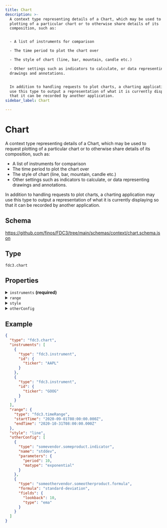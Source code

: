 ```yaml
---
title: Chart
description: >-
  A context type representing details of a Chart, which may be used to request
  plotting of a particular chart or to otherwise share details of its
  composition, such as:


  - A list of instruments for comparison

  - The time period to plot the chart over

  - The style of chart (line, bar, mountain, candle etc.)

  - Other settings such as indicators to calculate, or data representing
  drawings and annotations.


  In addition to handling requests to plot charts, a charting application may
  use this type to output a representation of what it is currently displaying so
  that it can be recorded by another application.
sidebar_label: Chart

---
```


# Chart

A context type representing details of a Chart, which may be used to request plotting of a particular chart or to otherwise share details of its composition, such as:

- A list of instruments for comparison
- The time period to plot the chart over
- The style of chart (line, bar, mountain, candle etc.)
- Other settings such as indicators to calculate, or data representing drawings and annotations.

In addition to handling requests to plot charts, a charting application may use this type to output a representation of what it is currently displaying so that it can be recorded by another application.

## Schema

<https://github.com/finos/FDC3/tree/main/schemas/context/chart.schema.json>

## Type

`fdc3.chart`

## Properties

<details>
  <summary><code>instruments</code> <strong>(required)</strong></summary>

**type**: `array`

<details>
  <summary><code>Items</code></summary>

**type**: [Instrument](Instrument)

</details>

An array of instrument contexts whose data should be plotted.

</details>

<details>
  <summary><code>range</code></summary>

**type**: [TimeRange](TimeRange)

The time range that should be plotted

</details>

<details>
  <summary><code>style</code></summary>

**type**: `string`

The type of chart that should be plotted

**possible values**:
- `line`,
- `bar`,
- `stacked-bar`,
- `mountain`,
- `candle`,
- `pie`,
- `scatter`,
- `histogram`,
- `heatmap`,
- `custom`

</details>

<details>
  <summary><code>otherConfig</code></summary>

**type**: `array`

<details>
  <summary><code>Items</code></summary>

**type**: [Context](/docs/next/context/spec#the-context-interface)

</details>

It is common for charts to support other configuration, such as indicators, annotations etc., which do not have standardized formats, but may be included in the `otherConfig` array as context objects.

</details>

## Example

```json
{
  "type": "fdc3.chart",
  "instruments": [
    {
      "type": "fdc3.instrument",
      "id": {
        "ticker": "AAPL"
      }
    },
    {
      "type": "fdc3.instrument",
      "id": {
        "ticker": "GOOG"
      }
    }
  ],
  "range": {
    "type": "fdc3.timeRange",
    "startTime": "2020-09-01T08:00:00.000Z",
    "endTime": "2020-10-31T08:00:00.000Z"
  },
  "style": "line",
  "otherConfig": [
    {
      "type": "somevendor.someproduct.indicator",
      "name": "stddev",
      "parameters": {
        "period": 10,
        "matype": "exponential"
      }
    },
    {
      "type": "someothervendor.someotherproduct.formula",
      "formula": "standard-deviation",
      "fields": {
        "lookback": 10,
        "type": "ema"
      }
    }
  ]
}
```


